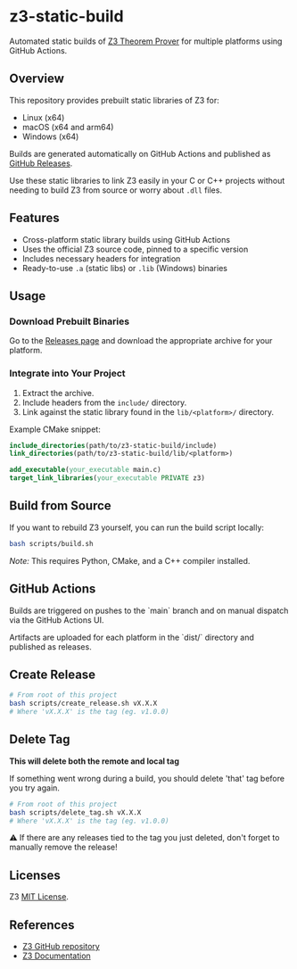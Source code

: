 # z3-static-build

Automated static builds of [Z3 Theorem Prover](https://github.com/Z3Prover/z3) for multiple platforms using GitHub Actions.

## Overview

This repository provides prebuilt static libraries of Z3 for:

- Linux (x64)  
- macOS (x64 and arm64)  
- Windows (x64)  

Builds are generated automatically on GitHub Actions and published as [GitHub Releases](https://github.com/matthewoestreich/z3-static-build/releases).

Use these static libraries to link Z3 easily in your C or C++ projects without needing to build Z3 from source or worry about `.dll` files.

## Features

- Cross-platform static library builds using GitHub Actions  
- Uses the official Z3 source code, pinned to a specific version  
- Includes necessary headers for integration  
- Ready-to-use `.a` (static libs) or `.lib` (Windows) binaries  

## Usage

### Download Prebuilt Binaries

Go to the [Releases page](https://github.com/matthewoestreich/z3-static-build/releases) and download the appropriate archive for your platform.

### Integrate into Your Project

1. Extract the archive.  
2. Include headers from the `include/` directory.  
3. Link against the static library found in the `lib/<platform>/` directory.  

Example CMake snippet:

```cmake
include_directories(path/to/z3-static-build/include)
link_directories(path/to/z3-static-build/lib/<platform>)

add_executable(your_executable main.c)
target_link_libraries(your_executable PRIVATE z3)
```

## Build from Source

If you want to rebuild Z3 yourself, you can run the build script locally:

```bash
bash scripts/build.sh
```

*Note:* This requires Python, CMake, and a C++ compiler installed.

## GitHub Actions

Builds are triggered on pushes to the \`main\` branch and on manual dispatch via the GitHub Actions UI.

Artifacts are uploaded for each platform in the \`dist/\` directory and published as releases.

## Create Release

```bash
# From root of this project
bash scripts/create_release.sh vX.X.X
# Where 'vX.X.X' is the tag (eg. v1.0.0)
```

## Delete Tag 

**This will delete both the remote and local tag**

If something went wrong during a build, you should delete 'that' tag before you try again.

```bash
# From root of this project
bash scripts/delete_tag.sh vX.X.X
# Where 'vX.X.X' is the tag (eg. v1.0.0)
```

⚠️ If there are any releases tied to the tag you just deleted, don't forget to manually remove the release!

## Licenses

Z3 [MIT License](https://github.com/Z3Prover/z3/blob/master/LICENSE.txt).

## References

- [Z3 GitHub repository](https://github.com/Z3Prover/z3)  
- [Z3 Documentation](https://z3prover.github.io/)
